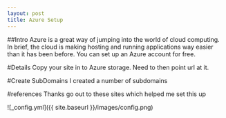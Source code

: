 ```yaml
---
layout: post
title: Azure Setup
---
```

##Intro
Azure is a great way of jumping into the world of cloud computing.
In brief, the cloud is making hosting and running applications way easier than it has been before.
You can set up an Azure account for free.
    

#Details
Copy your site in to Azure storage.
Need to then point url at it. 

#Create SubDomains
I created a number of subdomains

#references
Thanks go out to these sites which helped me set this up

![_config.yml]({{ site.baseurl }}/images/config.png)

